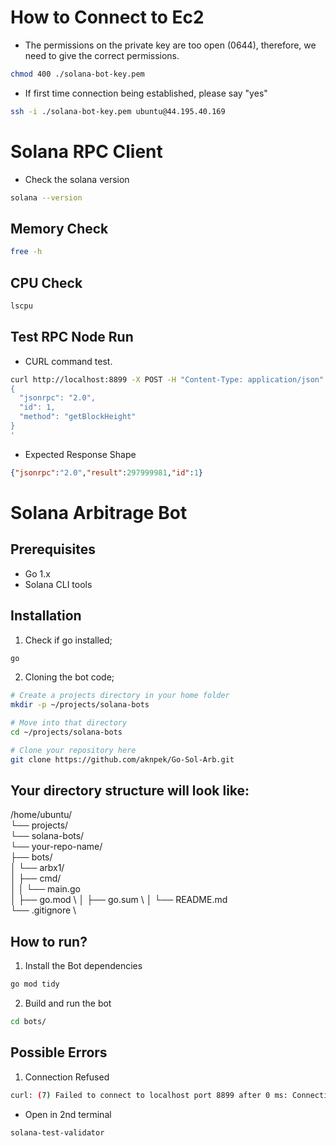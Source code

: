 # How to Connect to Ec2

- The permissions on the private key are too open (0644), therefore, we need to give the correct permissions.
```bash
chmod 400 ./solana-bot-key.pem
```

- If first time connection being established, please say "yes"
```bash
ssh -i ./solana-bot-key.pem ubuntu@44.195.40.169
```

# Solana RPC Client

- Check the solana version
```bash
solana --version
```

## Memory Check 

```bash
free -h
```

## CPU Check 

```bash
lscpu
```

## Test RPC Node Run


- CURL command test.


```bash
curl http://localhost:8899 -X POST -H "Content-Type: application/json" -d '
{
  "jsonrpc": "2.0",
  "id": 1,
  "method": "getBlockHeight"
}
'
```
- Expected Response Shape
```json
{"jsonrpc":"2.0","result":297999981,"id":1}
```

# Solana Arbitrage Bot

## Prerequisites
- Go 1.x
- Solana CLI tools

## Installation

1. Check if go installed;

```bash
go 
```

2. Cloning the bot code;
```bash
# Create a projects directory in your home folder
mkdir -p ~/projects/solana-bots

# Move into that directory
cd ~/projects/solana-bots

# Clone your repository here
git clone https://github.com/aknpek/Go-Sol-Arb.git
```

## Your directory structure will look like:
/home/ubuntu/ \
└── projects/ \
    └── solana-bots/ \
        └── your-repo-name/ \
            ├── bots/ \
            │   └── arbx1/ \
            │       ├── cmd/ \
            │       │   └── main.go \
            │       ├── go.mod \ 
            │       ├── go.sum \ 
            │       └── README.md \
            └── .gitignore \



## How to run?

1. Install the Bot dependencies
```bash
go mod tidy
```

2. Build and run the bot
```bash
cd bots/
```

## Possible Errors

1. Connection Refused

```bash
curl: (7) Failed to connect to localhost port 8899 after 0 ms: Connection refused
```

- Open in 2nd terminal
```bash
solana-test-validator
```